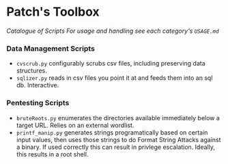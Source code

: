 # Patch's Toolbox
*Catalogue of Scripts*
*For usage and handling see each category's `USAGE.md`*

### Data Management Scripts
- `cvscrub.py` configurably scrubs csv files, including preserving data structures.
- `sqlizer.py` reads in csv files you point it at and feeds them into an sql db. Interactive.

### Pentesting Scripts
- `bruteRoots.py` enumerates the directories available immediately below a target URL. Relies on an external wordlist.
- `printf_manip.py` generates strings programatically based on certain input values, then uses those strings to do Format String Attacks against a binary. If used correctly this can result in privlege escalation. Ideally, this results in a root shell.